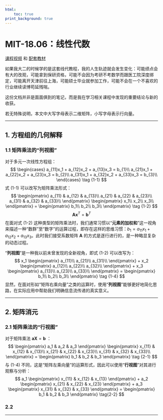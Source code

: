 ```yaml
---
html:
    toc: true
print_background: true
---
```


# MIT-18.06：线性代数
[课程视频][total_lesson] 和 [配套教材][document]

如果我大二的时候学的是这套线代教程，我的人生轨迹就会发生变化：可能绩点会有大的改观，可能拿到保研资格，可能不会因为考研不考数学而跟医工院深度绑定，可能离开天津前往上海，可能硕士毕业就参加工作，可能不会在一个不喜欢的行业继续读博苟延残喘。

这份文档并非是面面俱到的笔记，而是我在学习相关课程中发现的重要结论与新的收获。

若无特殊说明，本文中大写字母表示二维矩阵，小写字母表示行向量。

[total_lesson]: https://www.bilibili.com/video/BV16Z4y1U7oU?p=1&vd_source=16d5baed24e8ef63bea14bf1532b4e0c
[document]: https://pan.baidu.com/s/139zZkqWUxa-sHpKJzU5vdg

***
## 1. 方程组的几何解释
### 1.1 矩阵乘法的“列视图”
对于多元一次线性方程组：
$$
    \begin{cases}
        a_{11}x_1 + a_{12}x_2 + a_{13}x_3 = b_{1}\\
        a_{21}x_1 + a_{22}x_2 + a_{23}x_3 = b_{2}\\
        a_{31}x_1 + a_{32}x_2 + a_{33}x_3 = b_{3}\\
    \end{cases}
    \tag {1-1}
$$
式 (1-1) 可以改写为矩阵乘法形式：
$$
    \begin{pmatrix}
        a_{11} & a_{12} & a_{13}\\
        a_{21} & a_{22} & a_{23}\\
        a_{31} & a_{32} & a_{33}\\
    \end{pmatrix}
    \begin{pmatrix}
        x_1\\
        x_2\\
        x_3\\
    \end{pmatrix} = 
    \begin{pmatrix}
        b_1\\
        b_2\\
        b_3\\
    \end{pmatrix}
    \tag {1-2}
$$
$$
    \pmb{A} \pmb{x}^T = \pmb{b}^T
    \tag{1-3}
$$
在面对式 (1-2) 这种类型的矩阵乘法时，我们通常习惯以“**元素的加权和**”这一视角来描述一种“数群”至“数字”的运算过程，即存在这样的思维习惯：$b_1 = a_{11}x_1 + a_{12}x_2 + a_{13}x_3$。此时我们接受系数矩阵 $\pmb{A}$ 的方式是逐行进行的，是一种略显复杂的动态过程。

“**列视图**”是一种我以前未曾发现的全新视角，即式 (1-2) 可以改写为：
$$
    x_1
    \begin{pmatrix}
        a_{11}\\
        a_{21}\\
        a_{31}\\
    \end{pmatrix} + 
    x_2
    \begin{pmatrix}
        a_{12}\\
        a_{22}\\
        a_{32}\\
    \end{pmatrix} + 
    x_3
    \begin{pmatrix}
        a_{13}\\
        a_{23}\\
        a_{33}\\
    \end{pmatrix} = 
    \begin{pmatrix}
        b_1\\
        b_2\\
        b_3\\
    \end{pmatrix}
    \tag {1-4}
$$
显然，在面对形如“矩阵右乘向量”之类的运算时，使用“**列视图**”能够更好地简化思路，在实际应用中帮助我们明确信息流传递的真实意义。

***
## 2. 矩阵消元
### 2.1 矩阵乘法的“行视图”
对于矩阵乘法 $\pmb{aX}=\pmb{b}$ ：
$$
    \begin{pmatrix}
        a_1 & a_2 & a_3
    \end{pmatrix}
    \begin{pmatrix}
        x_{11} & x_{12} & x_{13}\\
        x_{21} & x_{22} & x_{23}\\
        x_{31} & x_{32} & x_{33}\\
    \end{pmatrix} = 
    \begin{pmatrix}
        b_1 & b_2 & b_3
    \end{pmatrix}
    \tag {2-1}
$$
与 (1-4) 不同，这是“矩阵左乘向量”的运算形式，因此可以使用“**行视图**”对其进行观察与分析：
$$
    a_1
    \begin{pmatrix}
        x_{11} & x_{12} & x_{13}
    \end{pmatrix} + 
    a_2
    \begin{pmatrix}
        x_{21} & x_{22} & x_{23}
    \end{pmatrix} + 
    a_3
    \begin{pmatrix}
        x_{31} & x_{32} & x_{33}
    \end{pmatrix} = 
    \begin{pmatrix}
        b_1 & b_2 & b_3
    \end{pmatrix}
    \tag{2-2}
$$

### 2.2 


***